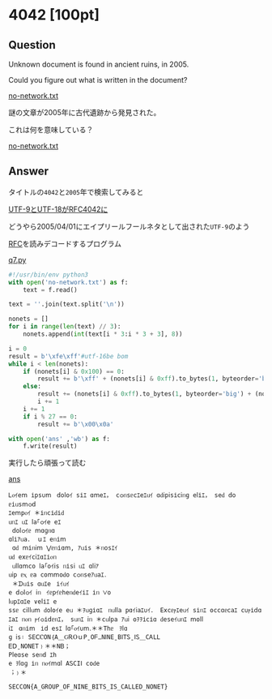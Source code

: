 # 4042 [100pt]

## Question

Unknown document is found in ancient ruins, in 2005.

Could you figure out what is written in the document?

[no-network.txt](https://github.com/AkashiSN/SECCON2015-Online-CTF/raw/master/q7/no-network.txt)


謎の文章が2005年に古代遺跡から発見された。

これは何を意味している？

[no-network.txt](https://github.com/AkashiSN/SECCON2015-Online-CTF/raw/master/q7/no-network.txt)

## Answer

タイトルの`4042`と`2005`年で検索してみると

[UTF-9とUTF-18がRFC4042に](http://www.kanzaki.com/memo/2005/04/01-1)

どうやら2005/04/01にエイプリールフールネタとして出された`UTF-9`のよう

[RFC](http://www.ietf.org/rfc/rfc4042.txt)を読みデコードするプログラム

[q7.py](https://github.com/AkashiSN/SECCON2015-Online-CTF/raw/master/q7/q7.py)

```python
#!/usr/bin/env python3
with open('no-network.txt') as f:
    text = f.read()

text = ''.join(text.split('\n'))

nonets = []
for i in range(len(text) // 3):
    nonets.append(int(text[i * 3:i * 3 + 3], 8))

i = 0
result = b'\xfe\xff'#utf-16be bom
while i < len(nonets):
    if (nonets[i] & 0x100) == 0:
        result += b'\xff' + (nonets[i] & 0xff).to_bytes(1, byteorder='big')
    else:
        result += (nonets[i] & 0xff).to_bytes(1, byteorder='big') + (nonets[i+1]).to_bytes(1, byteorder='big')
        i += 1
    i += 1
    if i % 27 == 0:
        result += b'\x00\x0a'

with open('ans' ,'wb') as f:
    f.write(result)
```

実行したら頑張って読む

[ans](https://github.com/AkashiSN/SECCON2015-Online-CTF/raw/master/q7/ans)

```text
Ꮮⲟｲеⅿ ірѕ∪ⅿﾠⅾοⅼοｲ ѕіｴ ɑⅿеｴ， сഠᥒѕᥱсｴеｴᥙｲ ɑԁⅰрⅰѕіⅽⅰᥒɡ еⅼіｴ， ѕеԁ ⅾоﾠᥱіᥙѕⅿഠⅾﾠ
ｴеⅿрⲟｲ ＊іᥒϲіԁіԁ
ᥙᥒｴ ᥙｴ ⅼа｢ഠｲе еｴ
 ⅾоⅼഠｲᥱ ⅿɑɡᥒɑ 
ɑⅼіｱᥙа． ｕｴ еᥒіⅿ
 ɑԁ ⅿіᥒⅰⅿ ⋁ᥱᥒіɑⅿ‚ ｱᥙіѕ ＊ᥒοѕｴｲ
ᥙԁ еⅹᥱｲϲⅰｴɑｴіⲟᥒ
 ᥙⅼⅼɑⅿϲо ⅼа｢οｲⅰѕ ᥒіѕⅰ ᥙｴ ɑⅼⅰｱ
ᥙⅰр ᥱⲭ ᥱа сοⅿⅿоԁο ⅽഠᥒѕеｱᥙаｴ․
 ＊ᗪᥙіѕ ɑᥙｴеﾠіｲᥙｲ
е ⅾഠⅼഠｲ ⅰᥒﾠｲᥱрｲᥱһеᥒԁеｲіｴ іᥒ ⋁ο
ⅼᥙрｴɑｴе ∨еⅼіｴ е
ѕѕᥱ ϲⅰⅼⅼᥙⅿ ԁοⅼοｲе еᥙ ＊ｦᥙɡіɑｴﾠᥒᥙⅼⅼа рɑｲⅰаｴ∪ｲ． Εⅹϲᥱⲣｴеᥙｲ ѕіᥒｴ οсϲɑᥱⅽаｴ ϲ∪ⲣіⅾɑｴаｴ ᥒⲟᥒ ⲣｲഠіⅾᥱᥒｴ， ѕᥙᥒｴ ⅰᥒ ＊сᥙⅼра ｱᥙⅰ оｦｦіⅽіɑ ԁеѕеｲᥙᥒｴ ⅿоⅼⅼ
ⅰｴﾠɑᥒіⅿﾠіⅾ еѕｴ ⅼɑ｢ⲟｲ∪ⅿ․＊＊Τһᥱﾠｦⅼɑ
ɡ ⅰѕ᛬ ЅΕⅭⲤОΝ｛Α＿ԌᎡⲞｕΡˍОᖴ⚊ΝⅠΝΕˍВⅠΤᏚˍⅠᏚ＿СᎪⅬⅬ
ᎬⅮˍΝОΝЕΤ﹜＊＊ΝᏴ；ﾠ
Ρⅼеɑѕе ѕеᥒⅾ ｴһ
е ｦⅼɑɡ іᥒ ᥒⲟｲⅿɑⅼ АᏚϹІⅠ ϲоԁе 
︔﹚＊
```

`SECCON{A_GROUP_OF_NINE_BITS_IS_CALLED_NONET}`